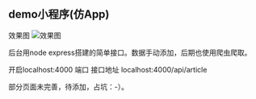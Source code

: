## demo小程序(仿App)
效果图
![效果图](http://p7gn2ayr9.bkt.clouddn.com/%E7%B4%A0%E6%9D%90%E6%BC%94%E7%A4%BA.gif)

后台用node express搭建的简单接口。数据手动添加，后期也使用爬虫爬取。

开启localhost:4000 端口 接口地址 localhost:4000/api/article

部分页面未完善，待添加，占坑：-）。